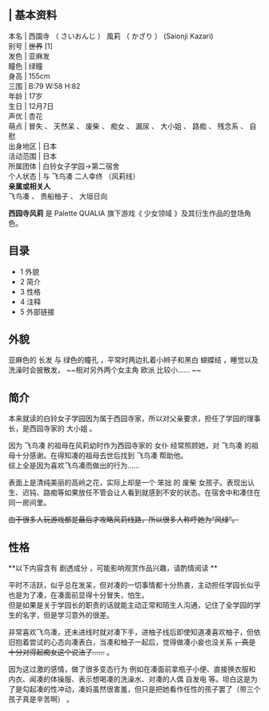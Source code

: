 |  **基本资料**  
---  
本名  |  西園寺  （  さいおんじ  ）  風莉  （  かざり  ）  (Saionji Kazari)   
别号  |  ~~世界~~ [1]   
发色  |  亚麻发   
瞳色  |  绿瞳   
身高  |  155cm   
三围  |  B:79 W:58 H:82   
年龄  |  17岁   
生日  |  12月7日   
声优  |  杏花   
萌点  |  冒失  、  天然呆  、  废柴  、  痴女  、  漏尿  、  大小姐  、  路痴  、  残念系  、  自慰   
出身地区  |  日本   
活动范围  |  日本   
所属团体  |  白铃女子学园→第二宿舍   
个人状态  |  与  飞鸟凑  二人幸终  （风莉线）   
**亲属或相关人**  
飞鸟凑  、  贵船柚子  、  大垣日向  
  
**西园寺风莉** 是  Palette QUALIA  旗下游戏《  少女领域  》及其衍生作品的登场角色。

##  目录

  * 1  外貌 
  * 2  简介 
  * 3  性格 
  * 4  注释 
  * 5  外部链接 

##  外貌

亚麻色的  长发  与  绿色的瞳孔  ，平常时两边扎着小辫子和黑白  蝴蝶结  ，睡觉以及洗澡时会披散发， ~~相对另外两个女主角 欧派  比较小……
~~

##  简介

本来就读的白铃女子学园因为属于西园寺家，所以对父亲要求，担任了学园的理事长，是西园寺家的  大小姐  。

因为  飞鸟凑  的祖母在风莉幼时作为西园寺家的  女仆  经常照顾她，对  飞鸟凑  的祖母十分感谢。在得知凑的祖母去世后找到  飞鸟凑  帮助他。  
综上全是因为喜欢飞鸟凑而做出的行为……

表面上是清纯美丽的高岭之花，实际上却是一个  笨拙  的  废柴
女孩子。表现出认生、迟钝、路痴等如果放任不管会让人看到就感到不安的状态。在宿舍中和凑住在同一房间里。

~~由于很多人玩游戏都是最后才攻略风莉线路，所以很多人称呼她为“风绿”。~~

##  性格

**以下内容含有 剧透成分  ，可能影响观赏作品兴趣，请酌情阅读 **

平时不活跃，似乎总在发呆，但对凑的一切事情都十分热衷，主动担任学园长似乎也是为了凑，在凑面前显得十分冒失，怕生。  
但是如果是关于学园长的职责的话就能主动正常和陌生人沟通，记住了全学园的学生的名字，但是学习意外的很差。

非常喜欢飞鸟凑，还未进线时就对凑下手，进柚子线后即使知道凑喜欢柚子，但依旧抱着尝试的心态向凑表白，当凑和柚子一起后，觉得做凑小妾也没关系
~~，真是十分对得起痴女这个说法了……~~ 。

因为这过激的感情，做了很多变态行为  例如在凑面前拿瓶子小便、直接换衣服和内衣、闻凑的体操服、表示想喝凑的洗澡水、对凑的人偶  自发电
等。坦白这是为了是勾起凑的性冲动，凑妈虽然很害羞，但只是把她看作任性的孩子罢了（带三个孩子真是辛苦啊）  。